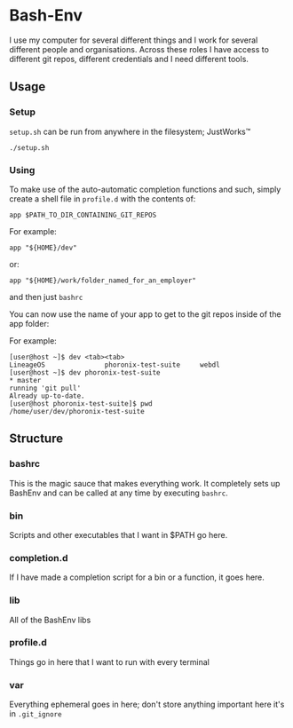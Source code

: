 # Bash-Env

I use my computer for several different things and I work for several different
people and organisations. Across these roles I have access to different git repos,
different credentials and I need different tools.

## Usage
### Setup
`setup.sh` can be run from anywhere in the filesystem; JustWorks™
```
./setup.sh
```

### Using
To make use of the auto-automatic completion functions and such, simply create
a shell file in `profile.d` with the contents of:
```
app $PATH_TO_DIR_CONTAINING_GIT_REPOS
```

For example:
```
app "${HOME}/dev"
```
or:
```
app "${HOME}/work/folder_named_for_an_employer"
```
and then just `bashrc`

You can now use the name of your app to get to the git repos inside of the app
folder:

For example:
```
[user@host ~]$ dev <tab><tab>
LineageOS               phoronix-test-suite     webdl
[user@host ~]$ dev phoronix-test-suite 
* master
running 'git pull'
Already up-to-date.
[user@host phoronix-test-suite]$ pwd
/home/user/dev/phoronix-test-suite
```

## Structure

### bashrc
This is the magic sauce that makes everything work. It completely sets up
BashEnv and can be called at any time by executing `bashrc`.

### bin
Scripts and other executables that I want in $PATH go here.

### completion.d
If I have made a completion script for a bin or a function, it goes here.

### lib
All of the BashEnv libs

### profile.d
Things go in here that I want to run with every terminal

### var
Everything ephemeral goes in here; don't store anything important here it's in
`.git_ignore`
